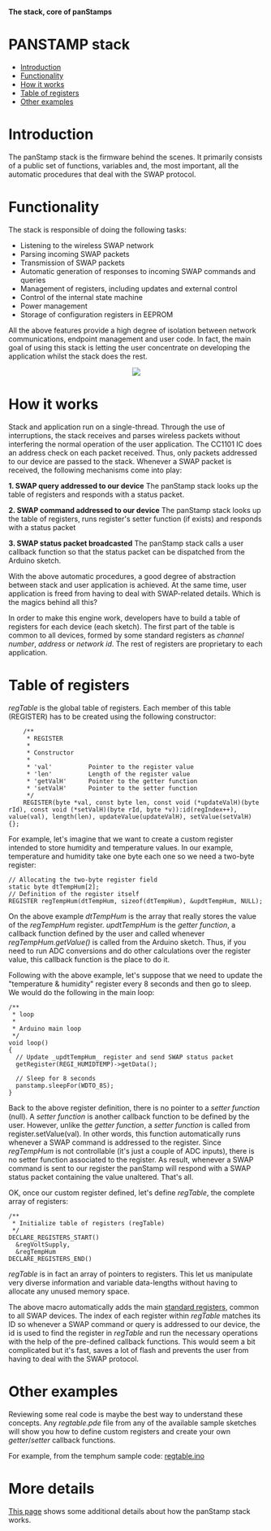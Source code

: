 **The stack, core of panStamps**

# PANSTAMP stack #

  * [Introduction](PANSTAMPstack#Introduction.md)
  * [Functionality](PANSTAMPstack#Functionality.md)
  * [How it works](PANSTAMPstack#How_it_works.md)
  * [Table of registers](PANSTAMPstack#Table_of_registers.md)
  * [Other examples](PANSTAMPstack#Other_examples.md)

# Introduction #

The panStamp stack is the firmware behind the scenes. It primarily consists of a public set of functions, variables and, the most important, all the automatic procedures that deal with the SWAP protocol.

# Functionality #

The stack is responsible of doing the following tasks:

  * Listening to the wireless SWAP network
  * Parsing incoming SWAP packets
  * Transmission of SWAP packets
  * Automatic generation of responses to incoming SWAP commands and queries
  * Management of registers, including updates and external control
  * Control of the internal state machine
  * Power management
  * Storage of configuration registers in EEPROM

All the above features provide a high degree of isolation between network communications, endpoint management and user code. In fact, the main goal of using this stack is letting the user concentrate on developing the application whilst the stack does the rest.

<p align='center'><img src='https://lh6.googleusercontent.com/-9pPNOkG2-Os/ThCPlE7RceI/AAAAAAAAA9s/vZb_3ZX4GiM/stack_3.png' /></p>


# How it works #

Stack and application run on a single-thread. Through the use of interruptions, the stack receives and parses wireless packets without interfering the normal operation of the user application. The CC1101 IC does an address check on each packet received. Thus, only packets addressed to our device are passed to the stack. Whenever a SWAP packet is received, the following mechanisms come into play:

**1. SWAP query addressed to our device**
The panStamp stack looks up the table of registers and responds with a status packet.

**2. SWAP command addressed to our device**
The panStamp stack looks up the table of registers, runs register's setter function (if exists) and responds with a status packet

**3. SWAP status packet broadcasted**
The panStamp stack calls a user callback function so that the status packet can be dispatched from the Arduino sketch.

With the above automatic procedures, a good degree of abstraction between stack and user application is achieved. At the same time, user application is freed from having to deal with SWAP-related details. Which is the magics behind all this?

In order to make this engine work, developers have to build a table of registers for each device (each sketch). The first part of the table is common to all devices, formed by some standard registers as _channel number_, _address_ or _network id_. The rest of registers are proprietary to each application.


# Table of registers #

_regTable_ is the global table of registers. Each member of this table (REGISTER) has to be created using the following constructor:

```
    /**
     * REGISTER
     * 
     * Constructor
     * 
     * 'val'          Pointer to the register value
     * 'len'          Length of the register value
     * 'getValH'      Pointer to the getter function
     * 'setValH'      Pointer to the setter function
     */
    REGISTER(byte *val, const byte len, const void (*updateValH)(byte rId), const void (*setValH)(byte rId, byte *v)):id(regIndex++), value(val), length(len), updateValue(updateValH), setValue(setValH) {};
```

For example, let's imagine that we want to create a custom register intended to store humidity and temperature values. In our example, temperature and humidity take one byte each one so we need a two-byte register:

```
// Allocating the two-byte register field
static byte dtTempHum[2];
// Definition of the register itself
REGISTER regTempHum(dtTempHum, sizeof(dtTempHum), &updtTempHum, NULL);
```

On the above example _dtTempHum_ is the array that really stores the value of the _regTempHum_ register. _updtTempHum_ is the _getter function_, a callback function defined by the user and called whenever _regTempHum.getValue()_ is called from the Arduino sketch. Thus, if you need to run ADC conversions and do other calculations over the register value, this callback function is the place to do it.

Following with the above example, let's suppose that we need to update the "temperature & humidity" register every 8 seconds and then go to sleep. We would do the following in the main loop:

```
/**
 * loop
 *
 * Arduino main loop
 */
void loop()
{
  // Update _updtTempHum_ register and send SWAP status packet
  getRegister(REGI_HUMIDTEMP)->getData();
  
  // Sleep for 8 seconds
  panstamp.sleepFor(WDTO_8S);
}
```

Back to the above register definition, there is no pointer to a _setter function_ (null). A _setter function_ is another callback function to be defined by the user. However, unlike the _getter function_, a _setter function_ is called from register.setValue(val). In other words, this function automatically runs whenever a SWAP command is addressed to the register. Since _regTempHum_ is not controllable (it's just a couple of ADC inputs), there is no setter function associated to the register. As result, whenever a SWAP command is sent to our register the panStamp will respond with a SWAP status packet containing the value unaltered. That's all.

OK, once our custom register defined, let's define _regTable_, the complete array of registers:

```
/**
 * Initialize table of registers (regTable)
 */
DECLARE_REGISTERS_START()
  &regVoltSupply,
  &regTempHum
DECLARE_REGISTERS_END()
```

_regTable_ is in fact an array of pointers to registers. This let us manipulate very diverse information and variable data-lengths without having to allocate any unused memory space.

The above macro automatically adds the main [standard registers](SWAPregisters#Standard_registers.md), common to all SWAP devices. The index of each register within _regTable_ matches its ID so whenever a SWAP command or query is addressed to our device, the id is used to find the register in _regTable_ and run the necessary operations with the help of the pre-defined callback functions. This would seem a bit complicated but it's fast, saves a lot of flash and prevents the user from having to deal with the SWAP protocol.

# Other examples #

Reviewing some real code is maybe the best way to understand these concepts. Any _regtable.pde_ file from any of the available sample sketches will show you how to define custom registers and create your own _getter_/_setter_ callback functions.

For example, from the temphum sample code: [regtable.ino](http://code.google.com/p/panstamp/source/browse/trunk/arduino/sketches/temphumpress/regtable.ino)

# More details #

[This page](panstampstack.md) shows some additional details about how the panStamp stack works.